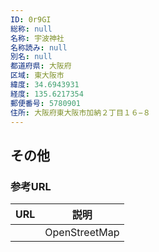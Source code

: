 ```yaml
---
ID: 0r9GI
総称: null
名称: 宇波神社
名称読み: null
別名: null
都道府県: 大阪府
区域: 東大阪市
緯度: 34.6943931
経度: 135.6217354
郵便番号: 5780901
住所: 大阪府東大阪市加納２丁目１６−８
---
```


## その他

### 参考URL

| URL | 説明          |
| --- | ------------- |
|     | OpenStreetMap |
